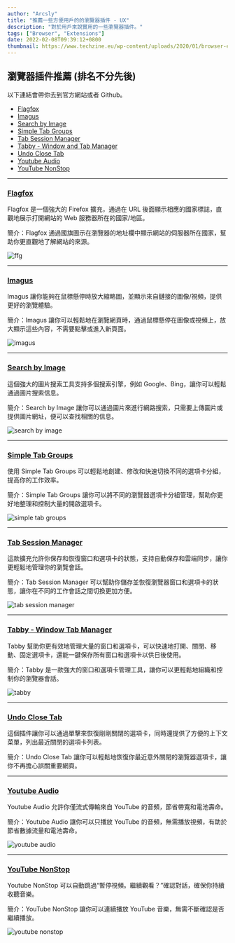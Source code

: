 ```yaml
---
author: "Arcsly"
title: "推薦一些方便用戶的的瀏覽器插件 - UX"
description: "對於用戶來說實用的一些瀏覽器插件。"
tags: ["Browser", "Extensions"]
date: 2022-02-08T09:39:12+0800
thumbnail: https://www.techzine.eu/wp-content/uploads/2020/01/browser-extensies.jpg
---
```



## 瀏覽器插件推薦 (排名不分先後)

以下連結會帶你去到官方網站或者 Github。

- [Flagfox](https://flagfox.wordpress.com/)
- [Imagus](https://www.reddit.com/r/Imagus)
- [Search by Image](https://github.com/dessant/search-by-image)
- [Simple Tab Groups](https://github.com/drive4ik/simple-tab-groups)
- [Tab Session Manager](https://tab-session-manager.sienori.com/)
- [Tabby - Window and Tab Manager](https://github.com/Bill13579/tabby)
- [Undo Close Tab](https://github.com/M-Reimer/undoclosetab)
- [Youtube Audio](https://github.com/animeshkundu/youtube-audio)
- [YouTube NonStop](https://github.com/lawfx/YoutubeNonStop)

---

### [Flagfox](https://addons.mozilla.org/zh-TW/firefox/addon/flagfox/)

Flagfox 是一個強大的 Firefox 擴充，通過在 URL 後面顯示相應的國家標誌，直觀地展示打開網站的 Web 服務器所在的國家/地區。

簡介：Flagfox 通過國旗圖示在瀏覽器的地址欄中顯示網站的伺服器所在國家，幫助你更直觀地了解網站的來源。

![ffg](https://addons.mozilla.org/user-media/previews/thumbs/128/128278.jpg?modified=1622132177)

---

### [Imagus](https://addons.mozilla.org/zh-TW/firefox/addon/imagus/)

Imagus 讓你能夠在鼠標懸停時放大縮略圖，並顯示來自鏈接的圖像/視頻，提供更好的瀏覽體驗。

簡介：Imagus 讓你可以輕鬆地在瀏覽網頁時，通過鼠標懸停在圖像或視頻上，放大顯示這些內容，不需要點擊或進入新頁面。

![imagus](https://addons.mozilla.org/user-media/previews/thumbs/126/126064.jpg?modified=1622132363)

---

### [Search by Image](https://addons.mozilla.org/zh-TW/firefox/addon/search_by_image/)

這個強大的圖片搜索工具支持多個搜索引擎，例如 Google、Bing，讓你可以輕鬆通過圖片搜索信息。

簡介：Search by Image 讓你可以通過圖片來進行網路搜索，只需要上傳圖片或提供圖片網址，便可以查找相關的信息。

![search by image](https://addons.mozilla.org/user-media/previews/full/263/263054.png?modified=1635854423)

---

### [Simple Tab Groups](https://addons.mozilla.org/zh-TW/firefox/addon/simple-tab-groups/)

使用 Simple Tab Groups 可以輕鬆地創建、修改和快速切換不同的選項卡分組，提高你的工作效率。

簡介：Simple Tab Groups 讓你可以將不同的瀏覽器選項卡分組管理，幫助你更好地整理和控制大量的開啟選項卡。

![simple tab groups](https://addons.mozilla.org/user-media/previews/thumbs/209/209871.jpg?modified=1622132830)

---

### [Tab Session Manager](https://addons.mozilla.org/zh-TW/firefox/addon/tab-session-manager/)

這款擴充允許你保存和恢復窗口和選項卡的狀態，支持自動保存和雲端同步，讓你更輕鬆地管理你的瀏覽會話。

簡介：Tab Session Manager 可以幫助你儲存並恢復瀏覽器窗口和選項卡的狀態，讓你在不同的工作會話之間切換更加方便。

![tab session manager](https://addons.mozilla.org/user-media/previews/thumbs/224/224507.jpg?modified=1622132782)

---

### [Tabby - Window  Tab Manager](https://addons.mozilla.org/zh-TW/firefox/addon/tabby-window-tab-manager/)

Tabby 幫助你更有效地管理大量的窗口和選項卡，可以快速地打開、關閉、移動、固定選項卡，還能一鍵保存所有窗口和選項卡以供日後使用。

簡介：Tabby 是一款強大的窗口和選項卡管理工具，讓你可以更輕鬆地組織和控制你的瀏覽器會話。

![tabby](https://addons.mozilla.org/user-media/previews/thumbs/240/240529.jpg?modified=1622133220)

---

### [Undo Close Tab](https://addons.mozilla.org/zh-TW/firefox/addon/undoclosetabbutton/)

這個插件讓你可以通過單擊來恢復剛剛關閉的選項卡，同時還提供了方便的上下文菜單，列出最近關閉的選項卡列表。

簡介：Undo Close Tab 讓你可以輕鬆地恢復你最近意外關閉的瀏覽器選項卡，讓你不再擔心誤關重要網頁。

---

### [Youtube Audio](https://addons.mozilla.org/en-US/firefox/addon/youtube-audio/)

Youtube Audio 允許你僅流式傳輸來自 YouTube 的音頻，節省帶寬和電池壽命。

簡介：Youtube Audio 讓你可以只播放 YouTube 的音頻，無需播放視頻，有助於節省數據流量和電池壽命。

![youtube audio](https://addons.mozilla.org/user-media/previews/full/179/179540.png?modified=1622132573)

---

### [YouTube NonStop](https://addons.mozilla.org/en-US/firefox/addon/youtube-nonstop)

Youtube NonStop 可以自動跳過“暫停視頻。繼續觀看？”確認對話，確保你持續收聽音樂。

簡介：YouTube NonStop 讓你可以連續播放 YouTube 音樂，無需不斷確認是否繼續播放。

![youtube nonstop](https://addons.mozilla.org/user-media/previews/thumbs/209/209112.jpg?modified=1622133496)